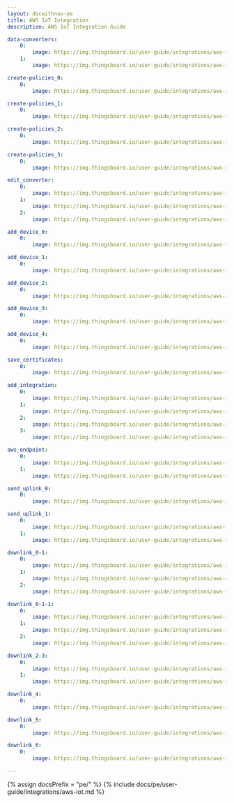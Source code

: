 ```yaml
---
layout: docwithnav-pe
title: AWS IoT Integration
description: AWS IoT Integration Guide

data-converters:
    0:
        image: https://img.thingsboard.io/user-guide/integrations/aws-iot/add_uplink.png
    1:
        image: https://img.thingsboard.io/user-guide/integrations/aws-iot/create_uplink.png

create-policies_0:
    0:
        image: https://img.thingsboard.io/user-guide/integrations/aws-iot/create_policies_0.png

create-policies_1:
    0:
        image: https://img.thingsboard.io/user-guide/integrations/aws-iot/create_policies_1.png

create-policies_2:
    0:
        image: https://img.thingsboard.io/user-guide/integrations/aws-iot/create_policies_2.png

create-policies_3:
    0:
        image: https://img.thingsboard.io/user-guide/integrations/aws-iot/create_policies_3.png

edit_converter:
    0:
        image: https://img.thingsboard.io/user-guide/integrations/aws-iot/edit_converter_0.png
    1:
        image: https://img.thingsboard.io/user-guide/integrations/aws-iot/edit_converter_1.png
    2:
        image: https://img.thingsboard.io/user-guide/integrations/aws-iot/edit_converter_2.png

add_device_0:
    0:
        image: https://img.thingsboard.io/user-guide/integrations/aws-iot/add_device_0.png

add_device_1:
    0:
        image: https://img.thingsboard.io/user-guide/integrations/aws-iot/add_device_1.png

add_device_2:
    0:
        image: https://img.thingsboard.io/user-guide/integrations/aws-iot/add_device_2.png

add_device_3:
    0:
        image: https://img.thingsboard.io/user-guide/integrations/aws-iot/add_device_3.png

add_device_4:
    0:
        image: https://img.thingsboard.io/user-guide/integrations/aws-iot/add_device_4.png

save_certificates:
    0:
        image: https://img.thingsboard.io/user-guide/integrations/aws-iot/save_certificates.png

add_integration:
    0:
        image: https://img.thingsboard.io/user-guide/integrations/aws-iot/add_integration_0.png
    1:
        image: https://img.thingsboard.io/user-guide/integrations/aws-iot/add_integration_1.png
    2:
        image: https://img.thingsboard.io/user-guide/integrations/aws-iot/add_integration_2.png
    3:
        image: https://img.thingsboard.io/user-guide/integrations/aws-iot/add_integration_3.png

aws_endpoint:
    0:
        image: https://img.thingsboard.io/user-guide/integrations/aws-iot/aws_endpoint_0.png
    1:
        image: https://img.thingsboard.io/user-guide/integrations/aws-iot/aws_endpoint_1.png

send_uplink_0:
    0:
        image: https://img.thingsboard.io/user-guide/integrations/aws-iot/send_uplink_0.png

send_uplink_1:
    0:
        image: https://img.thingsboard.io/user-guide/integrations/aws-iot/send_uplink_1.png
    1:
        image: https://img.thingsboard.io/user-guide/integrations/aws-iot/send_uplink_2.png

downlink_0-1:
    0:
        image: https://img.thingsboard.io/user-guide/integrations/aws-iot/create-downlink-converter-tbel-1-pe.png
    1:
        image: https://img.thingsboard.io/user-guide/integrations/aws-iot/downlink_1.png
    2:
        image: https://img.thingsboard.io/user-guide/integrations/aws-iot/downlink_1(2).png

downlink_0-1-1:
    0:
        image: https://img.thingsboard.io/user-guide/integrations/aws-iot/create-downlink-converter-java-1-pe.png
    1:
        image: https://img.thingsboard.io/user-guide/integrations/aws-iot/downlink_1.png
    2:
        image: https://img.thingsboard.io/user-guide/integrations/aws-iot/downlink_1(2).png

downlink_2-3:
    0:
        image: https://img.thingsboard.io/user-guide/integrations/aws-iot/downlink_2.png
    1:
        image: https://img.thingsboard.io/user-guide/integrations/aws-iot/downlink_3.png

downlink_4:
    0:
        image: https://img.thingsboard.io/user-guide/integrations/aws-iot/downlink_4.png

downlink_5:
    0:
        image: https://img.thingsboard.io/user-guide/integrations/aws-iot/downlink_5.png

downlink_6:
    0:
        image: https://img.thingsboard.io/user-guide/integrations/aws-iot/downlink_6.png

---
```


{% assign docsPrefix = "pe/" %}
{% include docs/pe/user-guide/integrations/aws-iot.md %}

